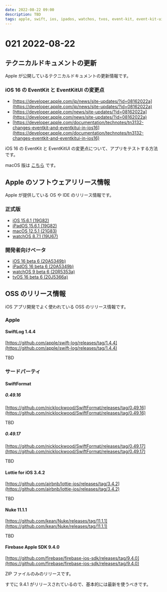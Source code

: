 ```yaml
---
date: 2022-08-22 09:00
description: TBD
tags: apple, swift, ios, ipados, watchos, tvos, event-kit, event-kit-ui, swift-log, swiftformat, lottie, nuke, firebase
---
```

# 021 2022-08-22

## テクニカルドキュメントの更新

Apple が公開しているテクニカルドキュメントの更新情報です。

### iOS 16 の EventKit と EventKitUI の変更点

- [https://developer.apple.com/jp/news/site-updates/?id=08162022a](https://developer.apple.com/jp/news/site-updates/?id=08162022a)
- [https://developer.apple.com/news/site-updates/?id=08162022a](https://developer.apple.com/news/site-updates/?id=08162022a)
- [https://developer.apple.com/documentation/technotes/tn3132-changes-eventkit-and-eventkitui-in-ios16](https://developer.apple.com/documentation/technotes/tn3132-changes-eventkit-and-eventkitui-in-ios16)

iOS 16 の EventKit と EventKitUI の変更点について、アプリをテストする方法です。

macOS 版は [こちら](https://developer.apple.com/jp/news/site-updates/?id=08162022b) です。

## Apple のソフトウェアリリース情報

Apple が提供している OS や IDE のリリース情報です。

### 正式版

- [iOS 15.6.1 (19G82)](https://developer.apple.com/news/releases/?id=08172022d)
- [iPadOS 15.6.1 (19G82)](https://developer.apple.com/news/releases/?id=08172022c)
- [macOS 12.5.1 (21G83)](https://developer.apple.com/news/releases/?id=08172022b)
- [watchOS 8.7.1 (19U67)](https://developer.apple.com/news/releases/?id=08172022a)

### 開発者向けベータ

- [iOS 16 beta 6 (20A5349b)](https://developer.apple.com/news/releases/?id=08152022d)
- [iPadOS 16 beta 6 (20A5349b)](https://developer.apple.com/news/releases/?id=08152022c)
- [watchOS 9 beta 6 (20R5353a)](https://developer.apple.com/news/releases/?id=08152022b)
- [tvOS 16 beta 6 (20J5366a)](https://developer.apple.com/news/releases/?id=08152022a)

## OSS のリリース情報

iOS アプリ開発でよく使われている OSS のリリース情報です。

### Apple

#### SwiftLog 1.4.4

[https://github.com/apple/swift-log/releases/tag/1.4.4](https://github.com/apple/swift-log/releases/tag/1.4.4)

TBD

### サードパーティ

#### SwiftFormat

##### 0.49.16

[https://github.com/nicklockwood/SwiftFormat/releases/tag/0.49.16](https://github.com/nicklockwood/SwiftFormat/releases/tag/0.49.16)

TBD

##### 0.49.17

[https://github.com/nicklockwood/SwiftFormat/releases/tag/0.49.17](https://github.com/nicklockwood/SwiftFormat/releases/tag/0.49.17)

TBD

#### Lottie for iOS 3.4.2

[https://github.com/airbnb/lottie-ios/releases/tag/3.4.2](https://github.com/airbnb/lottie-ios/releases/tag/3.4.2)

TBD

#### Nuke 11.1.1

[https://github.com/kean/Nuke/releases/tag/11.1.1](https://github.com/kean/Nuke/releases/tag/11.1.1)

TBD

#### Firebase Apple SDK 9.4.0

[https://github.com/firebase/firebase-ios-sdk/releases/tag/9.4.0](https://github.com/firebase/firebase-ios-sdk/releases/tag/9.4.0)

ZIP ファイルのみのリリースです。

すでに 9.4.1 がリリースされているので、基本的には最新を使うべきです。
